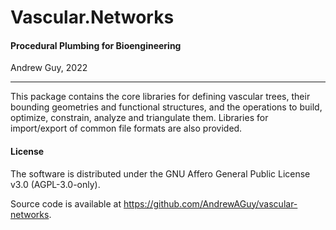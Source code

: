 # Vascular.Networks
#### Procedural Plumbing for Bioengineering
Andrew Guy, 2022                                

---

This package contains the core libraries for defining vascular trees, their bounding geometries and functional structures, and the operations to build, optimize, constrain, analyze and triangulate them.
Libraries for import/export of common file formats are also provided.

#### License
The software is distributed under the GNU Affero General Public License v3.0 (AGPL-3.0-only).

Source code is available at https://github.com/AndrewAGuy/vascular-networks.